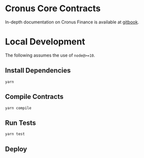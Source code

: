 # Cronus Core Contracts

In-depth documentation on Cronus Finance is available at [gitbook](https://cronus-finance.gitbook.io/docs/).

# Local Development

The following assumes the use of `node@>=10`.

## Install Dependencies

`yarn`

## Compile Contracts

`yarn compile`

## Run Tests

`yarn test`

## Deploy
